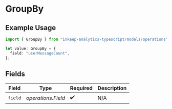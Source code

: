 # GroupBy

## Example Usage

```typescript
import { GroupBy } from "inkeep-analytics-typescript/models/operations";

let value: GroupBy = {
  field: "userMessageCount",
};
```

## Fields

| Field              | Type               | Required           | Description        |
| ------------------ | ------------------ | ------------------ | ------------------ |
| `field`            | *operations.Field* | :heavy_check_mark: | N/A                |